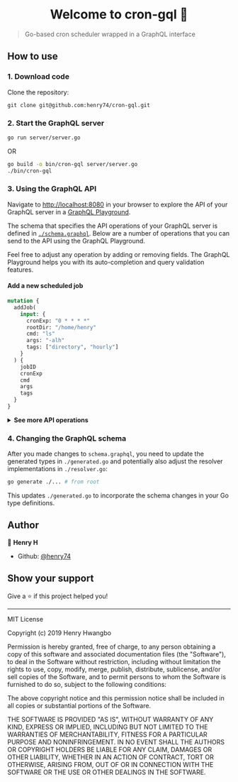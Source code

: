 <h1 align="center">Welcome to cron-gql 👋</h1>
<p>
</p>

> Go-based cron scheduler wrapped in a GraphQL interface

## How to use

### 1. Download code

Clone the repository:

```
git clone git@github.com:henry74/cron-gql.git
```

### 2. Start the GraphQL server

```sh
go run server/server.go
```

OR

```sh
go build -o bin/cron-gql server/server.go
./bin/cron-gql
```

### 3. Using the GraphQL API

Navigate to [http://localhost:8080](http://localhost:8080) in your browser to explore the API of your GraphQL server in a [GraphQL Playground](https://github.com/prisma/graphql-playground).

The schema that specifies the API operations of your GraphQL server is defined in [`./schema.graphql`](./schema.graphql). Below are a number of operations that you can send to the API using the GraphQL Playground.

Feel free to adjust any operation by adding or removing fields. The GraphQL Playground helps you with its auto-completion and query validation features.

#### Add a new scheduled job

```graphql
mutation {
  addJob(
    input: {
      cronExp: "0 * * * *"
      rootDir: "/home/henry"
      cmd: "ls"
      args: "-alh"
      tags: ["directory", "hourly"]
    }
  ) {
    jobID
    cronExp
    cmd
    args
    tags
  }
}
```

<Details><Summary><strong>See more API operations</strong></Summary>

#### List all scheduled jobs

```graphql
query {
  jobs {
    jobID
    cronExp
    cmd
    args
    tags
    lastScheduledRun
    nextScheduledRun
  }
}
```

> **Note**: You can filter jobs by a specific `jobID` or list of `tags` e.g. using `jobs(input: { tags:["hourly"] }) {...}`.

#### Force a scheduled job to run immediately

```graphql
mutation {
  runJob(JobID: 1) {
    jobID
    cronExp
    cmd
    args
    tags
    lastScheduledRun
    nextScheduledRun
    lastForcedRun
  }
}
```

#### Remove a scheduled job

```graphql
mutation {
  removeJob(JobID: 1) {
    jobID
    cronExp
    cmd
    args
    tags
    lastScheduledRun
    nextScheduledRun
    lastForcedRun
  }
}
```

</Details>

### 4. Changing the GraphQL schema

After you made changes to `schema.graphql`, you need to update the generated types in `./generated.go` and potentially also adjust the resolver implementations in `./resolver.go`:

```sh
go generate ./... # from root
```

This updates `./generated.go` to incorporate the schema changes in your Go type definitions.

## Author

👤 **Henry H**

- Github: [@henry74](https://github.com/henry74)

## Show your support

Give a ⭐️ if this project helped you!

---

MIT License

Copyright (c) 2019 Henry Hwangbo

Permission is hereby granted, free of charge, to any person obtaining a copy
of this software and associated documentation files (the "Software"), to deal
in the Software without restriction, including without limitation the rights
to use, copy, modify, merge, publish, distribute, sublicense, and/or sell
copies of the Software, and to permit persons to whom the Software is
furnished to do so, subject to the following conditions:

The above copyright notice and this permission notice shall be included in all
copies or substantial portions of the Software.

THE SOFTWARE IS PROVIDED "AS IS", WITHOUT WARRANTY OF ANY KIND, EXPRESS OR
IMPLIED, INCLUDING BUT NOT LIMITED TO THE WARRANTIES OF MERCHANTABILITY,
FITNESS FOR A PARTICULAR PURPOSE AND NONINFRINGEMENT. IN NO EVENT SHALL THE
AUTHORS OR COPYRIGHT HOLDERS BE LIABLE FOR ANY CLAIM, DAMAGES OR OTHER
LIABILITY, WHETHER IN AN ACTION OF CONTRACT, TORT OR OTHERWISE, ARISING FROM,
OUT OF OR IN CONNECTION WITH THE SOFTWARE OR THE USE OR OTHER DEALINGS IN THE
SOFTWARE.
